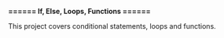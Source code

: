 <h><strong>====== If, Else, Loops, Functions ======</strong></h>
<p>This project covers conditional statements, loops and functions.</p>
